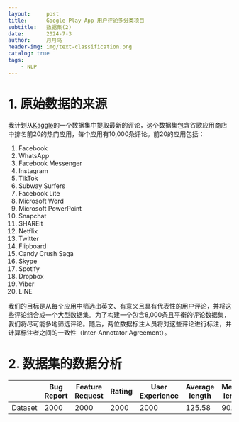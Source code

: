 ```yaml
---
layout:     post
title:      Google Play App 用户评论多分类项目
subtitle:   数据集(2)
date:       2024-7-3
author:     月月鸟
header-img: img/text-classification.png
catalog: true
tags:
    - NLP
---
```


# 1. 原始数据的来源

我计划从[Kaggle](https://www.kaggle.com/datasets/odins0n/top-20-play-store-app-reviews-daily-update)的一个数据集中提取最新的评论，这个数据集包含谷歌应用商店中排名前20的热门应用，每个应用有10,000条评论。前20的应用包括：

1. Facebook
2. WhatsApp
3. Facebook Messenger
4. Instagram
5. TikTok
6. Subway Surfers
7. Facebook Lite
8. Microsoft Word
9. Microsoft PowerPoint
10. Snapchat
11. SHAREit
12. Netflix
13. Twitter
14. Flipboard
15. Candy Crush Saga
16. Skype
17. Spotify
18. Dropbox
19. Viber
20. LINE

我们的目标是从每个应用中筛选出英文、有意义且具有代表性的用户评论，并将这些评论组合成一个大型数据集。为了构建一个包含8,000条且平衡的评论数据集，我们将尽可能多地筛选评论。随后，两位数据标注人员将对这些评论进行标注，并计算标注者之间的一致性（Inter-Annotator Agreement）。

# 2. 数据集的数据分析

|          | Bug Report | Feature Request | Rating | User Experience | Average length | Median length | Mode length |
|----------|------------|-----------------|--------|-----------------|----------------|---------------|-------------|
| Dataset | 2000       | 2000            | 2000   | 2000            | 125.58         | 90.00         | 53.00       |

